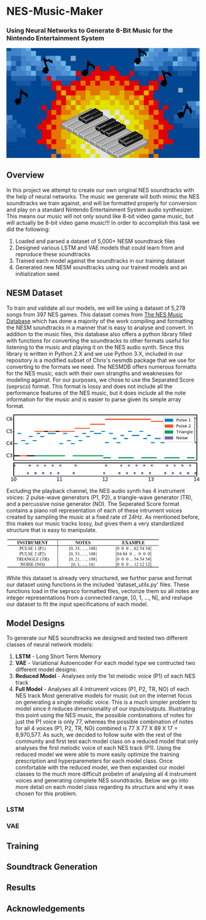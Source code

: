 # NES-Music-Maker
### Using Neural Networks to Generate 8-Bit Music for the Nintendo Entertainment System

<img src="/xstatic/explosion8bit4-8.2.2017.jpg" width=800>

## Overview
In this project we attempt to create our own original NES soundtracks with the help of neural networks. The music we generate will both mimic the NES soundtracks we train against, and will be formatted properly for conversion and play on a standard Nintendo Entertainment System audio synthesizer. This means our music will not only sound like 8-bit video game music, but will actually be 8-bit video game music!!! 
In order to accomplish this task we did the following:
1) Loaded and parsed a dataset of 5,000+ NESM soundtrack files
2) Designed various LSTM and VAE models that could learn from and reproduce these soundtracks
3) Trained each model against the soundtracks in our training dataset
4) Generated new NESM soundtracks using our trained models and an initialization seed

## NESM Dataset
To train and validate all our models, we will be using a dataset of 5,278 songs from 397 NES games. This dataset comes from [The NES Music Database](https://github.com/chrisdonahue/nesmdb) which has done a majority of the work compiling and formatting the NESM soundtracks in a manner that is easy to analyse and convert. In addition to the music files, this database also offers a python library filled with functions for converting the soundtracks to other formats useful for listening to the music and playing it on the NES audio synth. Since this library is written in Python 2.X and we use Python 3.X, included in our repository is a modified subset of Chris's nesmdb package that we use for converting to the formats we need.
The NESMDB offers numerous formatts for the NES music, each with their own strangths and weaknesses for modeling against. For our purposes, we chose to use the Separated Score (seprsco) format. This format is lossy and does not include all the performance features of the NES music, but it does include all the note information for the music and is easier to parse given its simple array format.

<img src="/xstatic/score_separated.png" width=600>

Excluding the playback channel, the NES audio synth has 4 instrument voices: 2 pulse-wave generators (P1, P2), a triangle-wave generator (TR), and a percussive noise generator (NO). The Seperated Score format contains a piano roll representation of each of these intrument voices created by sampling the music at a fixed rate of 24Hz. As mentioned before, this makes our music tracks lossy, but gives them a very standardized structure that is easy to manipulate. 

<img src="/xstatic/seprsco.png" width=400>

While this dataset is already very structured, we further parse and format our dataset using functions in the included 'dataset_utils.py' files. These functions load in the seprsco formatted files, vectorize them so all notes are integer representations from a connected range, [0, 1, ..., N], and reshape our dataset to fit the input specifications of each model.

## Model Designs
To generate our NES soundtracks we designed and tested two different classes of neural network models:
1) **LSTM** - Long Short Term Memory
2) **VAE** - Variational Autoencoder
For each model type we contructed two different model designs:
1) **Reduced Model** - Analyses only the 1st melodic voice (P1) of each NES track
2) **Full Model** - Analyses all 4 intrument voices (P1, P2, TR, NO) of each NES track
Most generative models for music out on the internet focus on generating a single melodic voice. This is a much simpler problem to model since it reduces dimensionality of our inputs/outputs. Illustrating this point using the NES music, the possible combinations of notes for just the P1 voice is only 77, whereas the possible combination of notes for all 4 voices (P1, P2, TR, NO) combined is 77 X 77 X 89 X 17 = 8,970,577. 
As such, we decided to follow suite with the rest of the community and first test each model class on a reduced model that only analyses the first melodic voice of each NES track (P1). Using the reduced model we were able to more easily optimize the training prescription and hyperparemeters for each model class. Once comfortable with the reduced model, we then expanded our model classes to the much more difficult probelm of analysing all 4 instrument voices and generating complete NES soundtracks.
Below we go into more detail on each model class regarding its structure and why it was chosen for this problem.

### LSTM


### VAE


## Training


## Soundtrack Generation


## Results


## Acknowledgements 
